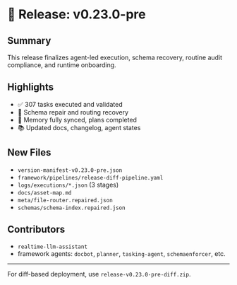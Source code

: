# 🚀 Release: v0.23.0-pre

## Summary
This release finalizes agent-led execution, schema recovery, routine audit compliance, and runtime onboarding.

## Highlights
- ✅ 307 tasks executed and validated
- 🔧 Schema repair and routing recovery
- 🧠 Memory fully synced, plans completed
- 📚 Updated docs, changelog, agent states

## New Files
- `version-manifest-v0.23.0-pre.json`
- `framework/pipelines/release-diff-pipeline.yaml`
- `logs/executions/*.json` (3 stages)
- `docs/asset-map.md`
- `meta/file-router.repaired.json`
- `schemas/schema-index.repaired.json`

## Contributors
- `realtime-llm-assistant`
- framework agents: `docbot`, `planner`, `tasking-agent`, `schemaenforcer`, etc.

---

For diff-based deployment, use `release-v0.23.0-pre-diff.zip`.

